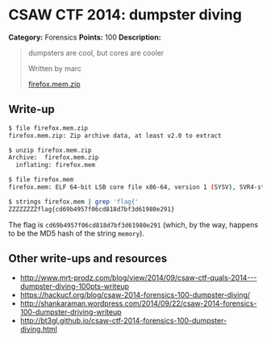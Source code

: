 # CSAW CTF 2014: dumpster diving

**Category:** Forensics
**Points:** 100
**Description:**

> dumpsters are cool, but cores are cooler
>
> Written by marc
>
> [firefox.mem.zip](firefox.mem.zip)

## Write-up

```bash
$ file firefox.mem.zip
firefox.mem.zip: Zip archive data, at least v2.0 to extract

$ unzip firefox.mem.zip
Archive:  firefox.mem.zip
  inflating: firefox.mem

$ file firefox.mem
firefox.mem: ELF 64-bit LSB core file x86-64, version 1 (SYSV), SVR4-style, from '/usr/lib/firefox/firefox'

$ strings firefox.mem | grep 'flag{'
ZZZZZZZZflag{cd69b4957f06cd818d7bf3d61980e291}
```

The flag is `cd69b4957f06cd818d7bf3d61980e291` (which, by the way, happens to be the MD5 hash of the string `memory`).

## Other write-ups and resources

* <http://www.mrt-prodz.com/blog/view/2014/09/csaw-ctf-quals-2014---dumpster-diving-100pts-writeup>
* <https://hackucf.org/blog/csaw-2014-forensics-100-dumpster-diving/>
* <http://shankaraman.wordpress.com/2014/09/22/csaw-2014-forensics-100-dumpster-driving-writeup>
* <http://bt3gl.github.io/csaw-ctf-2014-forensics-100-dumpster-diving.html>
